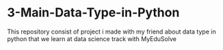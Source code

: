# 3-Main-Data-Type-in-Python
This repository consist of project i made with my friend about data type in python that we learn at data science track with MyEduSolve
